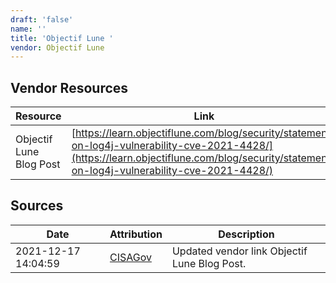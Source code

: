 ```yaml
---
draft: 'false'
name: ''
title: 'Objectif Lune '
vendor: Objectif Lune
---
```


## Vendor Resources
| Resource | Link |
| --- | --- |
| Objectif Lune Blog Post | [https://learn.objectiflune.com/blog/security/statement-on-log4j-vulnerability-cve-2021-4428/](https://learn.objectiflune.com/blog/security/statement-on-log4j-vulnerability-cve-2021-4428/) |



## Sources
| Date | Attribution | Description |
| --- | --- | --- |
| 2021-12-17 14:04:59 | [CISAGov](https://raw.githubusercontent.com/cisagov/log4j-affected-db/develop/README.md) | Updated vendor link Objectif Lune Blog Post.  |
